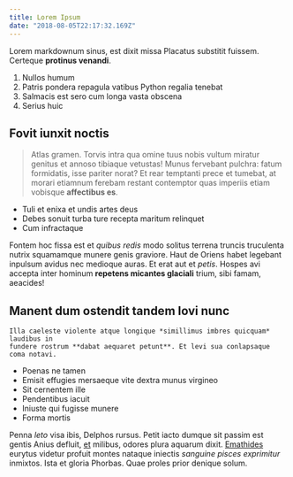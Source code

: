 ```yaml
---
title: Lorem Ipsum
date: "2018-08-05T22:17:32.169Z"
---
```


Lorem markdownum sinus, est dixit missa Placatus substitit fuissem. Certeque
**protinus venandi**.

1. Nullos humum
2. Patris pondera repagula vatibus Python regalia tenebat
3. Salmacis est sero cum longa vasta obscena
4. Serius huic

## Fovit iunxit noctis

> Atlas gramen. Torvis intra qua omine tuus nobis vultum miratur genitus et annoso
> tibiaque vetustas! Munus fervebant pulchra: fatum formidatis, isse pariter
> norat? Et rear temptanti prece et tumebat, at morari etiamnum ferebam restant
> contemptor quas imperiis etiam vobisque **affectibus es**.

- Tuli et enixa et undis artes deus
- Debes sonuit turba ture recepta maritum relinquet
- Cum infractaque

Fontem hoc fissa est et *quibus redis* modo solitus terrena truncis truculenta
nutrix squamamque munere genis graviore. Haut de Oriens habet legebant inpulsum
avidus nec medioque auras. Et erat aut et *petis*. Hospes avi accepta inter
hominum **repetens micantes glaciali** trium, sibi famam, aeacides!

## Manent dum ostendit tandem Iovi nunc

```
Illa caeleste violente atque longique *simillimus imbres quicquam* laudibus in
fundere rostrum **dabat aequaret petunt**. Et levi sua conlapsaque coma notavi.
```

- Poenas ne tamen
- Emisit effugies mersaeque vite dextra munus virgineo
- Sit cernentem ille
- Pendentibus iacuit
- Iniuste qui fugisse munere
- Forma mortis

Penna *leto* visa ibis, Delphos rursus. Petit iacto dumque sit passim est gentis
Anius defluit, [et](http://quis-ille.org/carmina-fugerat) milibus, odores plura
aquarum dixit. [Emathides](http://liquidaslingua.net/concubiturus.php) eurytus
videtur profuit montes nataque iniectis *sanguine pisces exprimitur* inmixtos.
Ista et gloria Phorbas. Quae proles prior denique solum.
